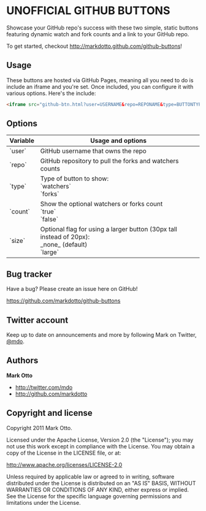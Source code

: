 UNOFFICIAL GITHUB BUTTONS
=========================

Showcase your GitHub repo's success with these two simple, static buttons featuring dynamic watch and fork counts and a link to your GitHub repo.

To get started, checkout http://markdotto.github.com/github-buttons!


Usage
-----

These buttons are hosted via GitHub Pages, meaning all you need to do is include an iframe and you're set. Once included, you can configure it with various options. Here's the include:

``` html
<iframe src="github-btn.html?user=USERNAME&repo=REPONAME&type=BUTTONTYPE" allowtransparency="true" frameborder="0" scrolling="0" width="110px" height="20px"></iframe>
```


Options
-------

<table>
  <thead>
    <tr>
      <th>Variable</th>
      <th>Usage and options</th>
    </tr>
  </thead>
  <tbody>
    <tr>
      <td>`user`</td>
      <td>GitHub username that owns the repo</td>
    </tr>
    <tr>
      <td>`repo`</td>
      <td>GitHub repository to pull the forks and watchers counts</td>
    </tr>
    <tr>
      <td>`type`</td>
      <td>
        Type of button to show:<br>
        `watchers`<br>
        `forks`
      </td>
    </tr>
    <tr>
      <td>`count`</td>
      <td>
        Show the optional watchers or forks count<br>
        `true`<br>
        `false`
      </td>
    </tr>
    <tr>
      <td>`size`</td>
      <td>
        Optional flag for using a larger button (30px tall instead of 20px):<br>
        _none_ (default)<br>
        `large`
      </td>
    </tr>
  </tbody>
</table>


Bug tracker
-----------

Have a bug? Please create an issue here on GitHub!

https://github.com/markdotto/github-buttons


Twitter account
---------------

Keep up to date on announcements and more by following Mark on Twitter, <a href="http://twitter.com/mdo">@mdo</a>.


Authors
-------

**Mark Otto**

+ http://twitter.com/mdo
+ http://github.com/markdotto


Copyright and license
---------------------

Copyright 2011 Mark Otto.

Licensed under the Apache License, Version 2.0 (the "License");
you may not use this work except in compliance with the License.
You may obtain a copy of the License in the LICENSE file, or at:

   http://www.apache.org/licenses/LICENSE-2.0

Unless required by applicable law or agreed to in writing, software
distributed under the License is distributed on an "AS IS" BASIS,
WITHOUT WARRANTIES OR CONDITIONS OF ANY KIND, either express or implied.
See the License for the specific language governing permissions and
limitations under the License.
